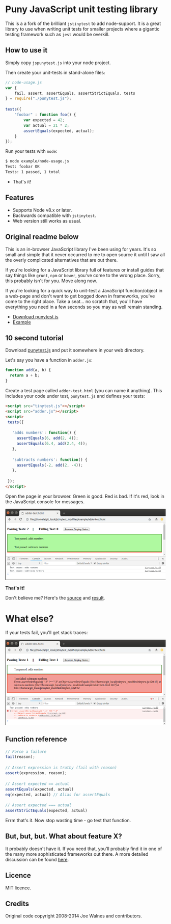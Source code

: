 Puny JavaScript unit testing library
=======================================

This is a a fork of the brilliant `jstinytest` to add node-support.
It is a great library to use when writing unit tests for smaller projects where a gigantic testing framework such as `jest` would be overkill.

## How to use it
Simply copy `jspunytest.js` into your node project.

Then create your unit-tests in stand-alone files:

```javascript
// node-usage.js
var {
    fail, assert, assertEquals, assertStrictEquals, tests
} = require("./punytest.js");

tests({
    "foobar" : function foo() {
        var expected = 42;
        var actual = 21 * 2;
        assertEquals(expected, actual);
    }
});
```

Run your tests with `node`:

```bash
$ node example/node-usage.js
Test: foobar OK                                                                                                     
Tests: 1 passed, 1 total
```

* That's it!

## Features
* Supports Node v8.x or later.
* Backwards compatible with `jstinytest`.
* Web version still works as usual.

## Original readme below
This is an in-browser JavaScript library I've been using for years. It's so small and simple that it never occurred to me to open source it until I saw all the overly complicated alternatives that are out there.

If you're looking for a JavaScript library full of features or install guides that say things like `grunt`, `npm` or `bower`, you've come to the wrong place. Sorry, this probably isn't for you. Move along now.

If you're looking for a quick way to unit-test a JavaScript function/object in a web-page and don't want to get bogged down in frameworks, you've come to the right place. Take a seat... no scratch that, you'll have everything you need in a few seconds so you may as well remain standing.

*   [Download punytest.js](https://rawgit.com/ullenius/jspunytest/master/tinytest.js)
*   [Example](https://github.com/ullenius/jspunytest/tree/master/example)

10 second tutorial
------------------

Download [punytest.js](https://rawgit.com/ullenius/jspunytest/master/punytest.js) and put it somewhere in your web directory.

Let's say you have a function in `adder.js`:

```javascript
function add(a, b) {
  return a + b;
}
```

Create a test page called `adder-test.html` (you can name it anything). This includes your code under test, `punytest.js` and defines your tests:

```html
<script src="tinytest.js"></script>
<script src="adder.js"></script>
<script>
 tests({

   'adds numbers': function() {
     assertEquals(6, add(2, 4));
     assertEquals(6.4, add(2.4, 4));
   },

   'subtracts numbers': function() {
     assertEquals(-2, add(2, -4));
   },

 });
</script>
```

Open the page in your browser. Green is good. Red is bad. If it's red, look in the JavaScript console for messages.

![](./screenshots/results-green.png)

**That's it!**

Don't believe me? Here's the [source](https://github.com/ullenius/jspunytest/tree/master/example) and [result](https://rawgit.com/ullenius/jspunytest/master/example/adder-test.html).

What else?
==========

If your tests fail, you'll get stack traces:

![](./screenshots/results-red.png)

Function reference
------------------

```javascript
// Force a failure
fail(reason);

// Assert expression is truthy (fail with reason)
assert(expression, reason);

// Assert expected == actual
assertEquals(expected, actual)
eq(expected, actual) // Alias for assertEquals

// Assert expected === actual
assertStrictEquals(expected, actual)
```

Errm that's it. Now stop wasting time - go test that function.

But, but, but. What about feature X?
------------------------------------

It probably doesn't have it. If you need that, you'll probably find it in one of the many more sophisticated frameworks out there. A more detailed discussion can be found [here](http://www.pinterest.com/pin/61431982391077742/).

## Licence
MIT licence.

## Credits
Original code copyright 2008-2014 Joe Walnes and contributors.
